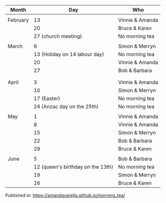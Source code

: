 | Month    | Day                               | Who             |
|----------|-----------------------------------|-----------------|
|          |                                   |                 |
| February | 13                                | Vinnie & Amanda |
|          | 20                                | Bruce & Karen   |
|          | 27 (church meeting)               | No morning tea  |
|          |                                   |                 |
| March    | 6                                 | Simon & Merryn  |
|          | 13 (Holiday on 14 labour day)     | No morning tea  |
|          | 20                                | Vinnie & Amanda |
|          | 27                                | Bob & Barbara   |
|          |                                   |                 |
|          |                                   |                 |
| April    | 3                                 | Vinnie & Amanda |
|          | 10                                | Simon & Merryn  |
|          | 17 (Easter)                       | No morning tea  |
|          | 24 (Anzac day on the 25th)        | No morning tea  |
|          |                                   |                 |
| May      | 1                                 | Vinnie & Amanda |
|          | 8                                 | Vinnie & Amanda |
|          | 15                                | Simon & Merryn  |
|          | 22                                | Bob & Barbara   |
|          | 29                                | Bruce & Karen   |
|          |                                   |                 |
| June     | 5                                 | Bob & Barbara   
|          | 12 (queen's birthday on the 13th) | No morning tea  |
|          | 19                                | Simon & Merryn  |
|          | 26                                | Bruce & Karen   |
 
Published in: https://amandavarella.github.io/morning_tea/
